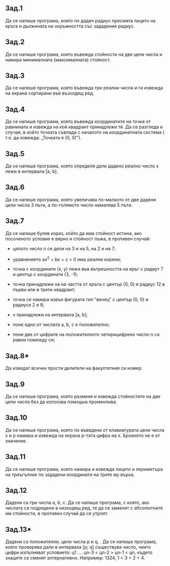 ## Зад.1
Да се напише програма, която по даден радиус пресмята лицето на кръга и дължината на окръжността със зададения радиус.

## Зад.2
Да се напише програма, която въвежда стойности на две цели числа и намира минималната (максималната) стойност.

## Зад.3 
Да се напише програма, която въвежда три реални числа и ги извежда на екрана сортирани във възходящ ред.

## Зад.4
Да се напише програма, която въвежда координатите на точка от равнината и извежда на кой квадрант принадлежи тя. Да се разгледа и случая, в който точката съвпада с началото на координатната система ( т.е. да извежда: „Точката е (0, 0)").

## Зад.5
Да се напише програма, която определя дали дадено реално число х лежи в интервала [a, b].

## Зад.6
Да се напише програма, която увеличава по-малкото от две дадени цели числа 3 пъти, а по-голямото число намалява 5 пъти.

## Зад.7
Да се напише булев израз, който да има стойност истина, ако посоченото условие е вярно и стойност лъжа, в противен случай:

- цялото число n се дели на 3 и на 5, на 2 и на 7;

- уравнението ax<sup>2</sup> + bx + c = 0 има реални корени;

- точка с координати (x, y) лежи във вътрешността на кръг с радиут 7 и център с координати (3, -1);

- точка принадлежи на на частта от кръга с център (0, 0) и радиус 12 в първи или в трети квадрант;

- точка се намира извън фигурата тип “венец” с център (0, 0) и радиуси 2 и 8;

- x принадлежи на интервала [a, b];

- поне едно от числата a, b, c е положително;

- поне две от цифрите на положителното четирицифрено число n са равни помежду си;

## Зад.8*
Да изведат всички прости делители на факултетния си номер.

## Зад.9
Да се напише програма, която разменя и извежда стойностите на две цели числа без да използва помощна променлива.

## Зад.10
Да се напише програма, която по въведени от клавиатурата цели числа x и p намира и извежда на екрана p-тата цифра на x. Броенето не е от значение.

## Зад.11 
Да се напише програма, която намира и извежда лицето и периметъра на триъгълник по зададени координати на трите му върха.

## Зад.12
Дадени са три числа a, b, c. Да се напише програма, с която, ако числата са подредени в низходящ ред, те да се заменят с абсолютните им стойности, в противен случай да се утроят.

## Зад.13*
Дадени са положителни, цели числа p и q, . Да се напише програма, която проверява дали в интервала [p; q] съществува число, чиито цифри изпълняват условието: ц1 .... цn-3 < цn-2 > цn-1 < цn, където знаците се сменят алтернативно. Например: 1324, 1 < 3 > 2 < 4.